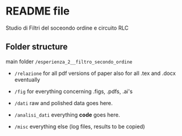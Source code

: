 README file
===========
Studio di Filtri del soceondo ordine e circuito RLC

Folder structure
----------------
main folder `/esperienza_2__filtro_secondo_ordine`

* `/relazione`
    for all pdf versions of paper
    also for all .tex and .docx eventually

* `/fig`
    for everything concerning .figs, .pdfs, .ai's

* `/dati`
    raw and polished data goes here.

* `/analisi_dati`
    everything __code__ goes here.

* `/misc`
    everything else (log files, results to be 
    copied)



